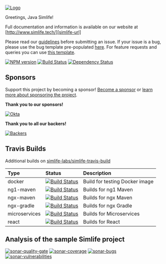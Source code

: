 
[![Logo][simlife-image]][simlife-url]

Greetings, Java Simlife!

Full documentation and information is available on our website at [http://www.simlife.tech/][simlife-url]

Please read our [guidelines](/CONTRIBUTING.md#submitting-an-issue) before submitting an issue. If your issue is a bug, please use the bug template pre-populated [here](https://github.com/simlife/simlife-bot/issues/new). For feature requests and queries you can use [this template][feature-template].

[![NPM version][npm-image]][npm-url]
[![Build Status][travis-image]][travis-url-main]
[![Dependency Status][daviddm-image]][daviddm-url]

## Sponsors

Support this project by becoming a sponsor! [Become a sponsor](https://opencollective.com/simlife-bot) or [learn more about sponsoring the project](http://www.simlife.tech/sponsors/).

__Thank you to our sponsors!__

[![Okta][okta-image]][okta-url]

__Thank you to all our backers!__

[![Backers][backers-image]][backers-url]

## Travis Builds

Additional builds on [simlife-labs/simlife-travis-build](https://github.com/simlife-labs/simlife-travis-build)

| Type          | Status                                                   | Description                    |
|:--------------|:---------------------------------------------------------|:-------------------------------|
| docker        | [![Build Status][image-docker]][travis-url]              | Build for testing Docker image |
| ng1-maven     | [![Build Status][image-ng1-maven]][travis-url]           | Builds for ng1 Maven           |
| ngx-maven     | [![Build Status][image-ngx-maven]][travis-url]           | Builds for ngx Maven           |
| ngx-gradle    | [![Build Status][image-ngx-gradle]][travis-url]          | Builds for ngx Gradle          |
| microservices | [![Build Status][image-microservices]][travis-url]       | Builds for Microservices       |
| react         | [![Build Status][image-react]][travis-url]               | Builds for React               |

## Analysis of the sample Simlife project

[![sonar-quality-gate][sonar-quality-gate]][sonar-url]
[![sonar-coverage][sonar-coverage]][sonar-url]
[![sonar-bugs][sonar-bugs]][sonar-url]
[![sonar-vulnerabilities][sonar-vulnerabilities]][sonar-url]


[travis-url]: https://travis-ci.org/simlife-labs/simlife-travis-build/branches
[image-docker]: https://travis-ci.org/simlife-labs/simlife-travis-build.svg?branch=docker
[image-ng1-maven]: https://travis-ci.org/simlife-labs/simlife-travis-build.svg?branch=ng1-maven
[image-ngx-maven]: https://travis-ci.org/simlife-labs/simlife-travis-build.svg?branch=ngx-maven
[image-ngx-gradle]: https://travis-ci.org/simlife-labs/simlife-travis-build.svg?branch=ngx-gradle
[image-microservices]: https://travis-ci.org/simlife-labs/simlife-travis-build.svg?branch=microservices
[image-react]: https://travis-ci.org/simlife-labs/simlife-travis-build.svg?branch=react

[sonar-url]: https://sonarcloud.io/dashboard?id=io.github.simlife.sample%3Asimlife-sample-application
[sonar-quality-gate]: https://sonarcloud.io/api/badges/gate?key=io.github.simlife.sample%3Asimlife-sample-application
[sonar-coverage]: https://sonarcloud.io/api/badges/measure?key=io.github.simlife.sample%3Asimlife-sample-application&metric=coverage
[sonar-bugs]: https://sonarcloud.io/api/badges/measure?key=io.github.simlife.sample%3Asimlife-sample-application&metric=bugs
[sonar-vulnerabilities]: https://sonarcloud.io/api/badges/measure?key=io.github.simlife.sample%3Asimlife-sample-application&metric=vulnerabilities

[simlife-image]: https://raw.githubusercontent.com/simlife/simlife.github.io/master/images/logo/logo-simlife2x.png
[simlife-url]: http://www.simlife.tech/
[npm-image]: https://badge.fury.io/js/simlife-bot.svg
[npm-url]: https://npmjs.org/package/simlife-bot
[travis-image]: https://travis-ci.org/simlife/simlife-bot.svg?branch=master
[travis-url-main]: https://travis-ci.org/simlife/simlife-bot
[daviddm-image]: https://david-dm.org/simlife/simlife-bot.svg?theme=shields.io
[daviddm-url]: https://david-dm.org/simlife/simlife-bot
[backers-image]: https://opencollective.com/simlife-bot/tiers/backer.svg?avatarHeight=40&width=890
[backers-url]: https://opencollective.com/simlife-bot
[okta-image]: http://www.simlife.tech/images/open-collective/okta.png
[okta-url]: https://developer.okta.com/signup?utm_source=Simlife&utm_medium=logo&utm_campaign=Gold-Sponsor
[feature-template]: https://github.com/simlife/simlife-bot/issues/new?body=*%20**Overview%20of%20the%20request**%0A%0A%3C!--%20what%20is%20the%20query%20or%20request%20--%3E%0A%0A*%20**Motivation%20for%20or%20Use%20Case**%20%0A%0A%3C!--%20explain%20why%20this%20is%20a%20required%20for%20you%20--%3E%0A%0A%0A*%20**Browsers%20and%20Operating%20System**%20%0A%0A%3C!--%20is%20this%20a%20problem%20with%20all%20browsers%20or%20only%20IE8%3F%20--%3E%0A%0A%0A*%20**Related%20issues**%20%0A%0A%3C!--%20has%20a%20similar%20issue%20been%20reported%20before%3F%20--%3E%0A%0A*%20**Suggest%20a%20Fix**%20%0A%0A%3C!--%20if%20you%20can%27t%20fix%20this%20yourself%2C%20perhaps%20you%20can%20point%20to%20what%20might%20be%0A%20%20causing%20the%20problem%20(line%20of%20code%20or%20commit)%20--%3E
